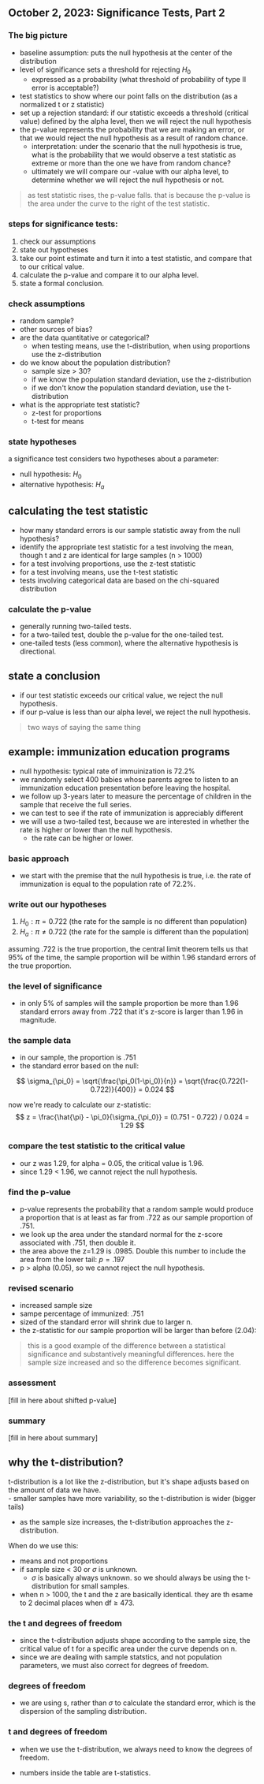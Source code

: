 ## October 2, 2023: Significance Tests, Part 2  

### The big picture  

-  baseline assumption: puts the null hypothesis at the center of the distribution  
-  level of significance sets a threshold for rejecting $H_0$  
    -  expressed as a probability (what threshold of probability of type II error is acceptable?)  
-  test statistics to show where our point falls on the distribution (as a normalized t or z statistic)
-  set up a rejection standard: if our statistic exceeds a threshold (critical value) defined by the alpha level, then we will reject the null hypothesis  
-  the p-value represents the probability that we are making an error, or that we would reject the null hypothesis as a result of random chance.  
    -  interpretation: under the scenario that the null hypothesis is true, what is the probability that we would observe a test statistic as extreme or more than the one we have from random chance?  
    -  ultimately we will compare our -value with our alpha level, to determine whether we will reject the null hypothesis or not.  

> as test statistic rises, the p-value falls. that is because the p-value is the area under the curve to the right of the test statistic.  

### steps for significance tests:  
1.  check our assumptions 
2.  state out hypotheses  
3.  take our point estimate and turn it into a test statistic, and compare that to our critical value.  
4.  calculate the p-value and compare it to our alpha level.  
5.  state a formal conclusion.  

### check assumptions  
-  random sample?  
-  other sources of bias?  
-  are the data quantitative or categorical?  
    -  when testing means, use the t-distribution, when using proportions use the z-distribution
-  do we know about the population distribution?  
    -  sample size > 30?
    -  if we know the population standard deviation, use the z-distribution  
    -  if we don't know the population standard deviation, use the t-distribution
-  what is the appropriate test statistic?  
    -  z-test for proportions  
    -  t-test for means

### state hypotheses  
a significance test considers two hypotheses about a parameter:  
- null hypothesis: $H_0$  
- alternative hypothesis: $H_a$

## calculating the test statistic  

-  how many standard errors is our sample statistic away from the null hypothesis?  
-  identify the appropriate test statistic for a test involving the mean, though t and z are identical for large samples (n > 1000)  
-  for a test involving proportions, use the z-test statistic  
-  for a test involving means, use the t-test statistic  
-  tests involving categorical data are based on the chi-squared distribution  

### calculate the p-value  

-  generally running two-tailed tests.  
-  for a two-tailed test, double the p-value for the one-tailed test.
-  one-tailed tests (less common), where the alternative hypothesis is directional.

## state a conclusion  
-  if our test statistic exceeds our critical value, we reject the null hypothesis.  
-  if our p-value is less than our alpha level, we reject the null hypothesis.
>  two ways of saying the same thing   

## example: immunization education programs  

-  null hypothesis: typical rate of immuinization is 72.2%  
-  we randomly select 400 babies whose parents agree to listen to an immunization education presentation before leaving the hospital.  
-  we follow up 3-years later to measure the percentage of children in the sample that receive the full series.  
-  we can test to see if the rate of immunization is appreciably different  
-  we will use a two-tailed test, because we are interested in whether the rate is higher or lower than the null hypothesis.
    -  the rate can be higher or lower.  

### basic approach  
- we start with the premise that the null hypothesis is true, i.e. the rate of immunization is equal to the population rate of 72.2%.  

### write out our hypotheses  
1.  $H_0: \pi = 0.722$ (the rate for the sample is no different than population)  
2.  $H_a: \pi \neq 0.722$ (the rate for the sample is different than the population)

assuming .722 is the true proportion, the central limit theorem tells us that 95% of the time, the sample proportion will be within 1.96 standard errors of the true proportion.  

### the level of significance 
-  in only 5% of samples will the sample proportion be more than 1.96 standard errors away from .722 that it's z-score is larger than 1.96 in magnitude.  

### the sample data  
-  in our sample, the proportion is .751  
-  the standard error based on the null:  

$$
\sigma_{\pi_0} = \sqrt{\frac{\pi_0(1-\pi_0)}{n}} = \sqrt{\frac{0.722(1-0.722)}{400}} = 0.024
$$

now we're ready to calculate our z-statistic:  
$$
z = \frac{\hat{\pi} - \pi_0}{\sigma_{\pi_0}} = (0.751 - 0.722) / 0.024 = 1.29
$$

### compare the test statistic to the critical value  

- our z was 1.29, for alpha = 0.05, the critical value is 1.96.  
-  since 1.29 < 1.96, we cannot reject the null hypothesis.  

### find the p-value  

-  p-value represents the probability that a random sample would produce a proportion that is at least as far from .722 as our sample proportion of .751.  
- we look up the area under the standard normal for the z-score associated with .751, then double it.  
-  the area above the z=1.29 is .0985. Double this number to include the area from the lower tail: $p=.197$  
-  p > alpha (0.05), so we cannot reject the null hypothesis.  

### revised scenario  

- increased sample size  
-  sampe percentage of immunized: .751  
-  sized of the standard error will shrink due to larger n.  
-  the z-statistic for our sample proportion will be larger than before (2.04):

> this is a good example of the difference between a statistical significance and substantively meaningful differences. here the sample size increased and so the difference becomes significant.  

### assessment  

[fill in here about shifted p-value]


### summary  
[fill in here about summary]  

## why the t-distribution?  
t-distribution is a lot like the z-distribution, but it's shape adjusts based on the amount of data we have.  
    -  smaller samples have more variability, so the t-distribution is wider (bigger tails)  
-  as the sample size increases, the t-distribution approaches the z-distribution.  

When do we use this:  
-  means and not proportions  
-  if sample size < 30 or $\sigma$ is unknown.  
    -  $\sigma$ is basically always unknown. so we should always be using the t-distribution for small samples.  
-  when n > 1000, the t and the z are basically identical. they are th esame to 2 decimal places when df $\geq$ 473.  

### the t and degrees of freedom  
-  since the t-distribution adjusts shape according to the sample size, the critical value of t for a specific area under the curve depends on n.  
-  since we are dealing with sample statstics, and not population parameters, we must also correct for degrees of freedom.  

### degrees of freedom  

-  we are using s, rather than $\sigma$ to calculate the standard error, which is the dispersion of the sampling distribution.  

### t and degrees of freedom  
-  when we use the t-distribution, we always need to know the degrees of freedom.  

- numbers inside the table are t-statistics.  



